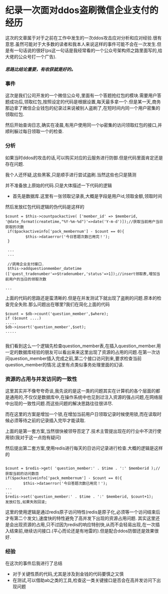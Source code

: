纪录一次面对ddos盗刷微信企业支付的经历
===

这次的文章属于对于之前在工作中发生的一次ddos攻击应对分析和应对经验.很有意思.虽然可能对于大多数的读者和我本人来说这样的事件可能不会在一次发生.但是有一句话说的很好(ps这一句话是我经常看的一个公众号架构师之路里面写的,给大佬的公众号打一个广告).

##### 思路比结论重要，有收获就是好的。

### 事件

这次是我们公司开发的一个微信公众号,里面有一个答题抢红包的模块.需要用户答题成功后,领取红包,按照设定的代码是根据设置,每天最多拿一个.但是某一天,商务那边拿了微信企业钱包的纪录过来说被别人盗刷了,在短时间内同一个用户密集的领取红包.

然后开始查询日志,确实在凌晨,有用户使用同一个ip密集的访问领取红包的接口,并顺利躲过每日领取一个的检查.
### 分析
如果当时ddos的攻击的话,可以购买对应的云服务进行防御.但是代码里面肯定还是存在问题.

我个人还怀疑,这些黑客,只是顺手进行尝试盗刷.当然这些也只是猜测

并不准备放上原始的代码.只是大体描述一下代码的逻辑

- 首先是数据库.这里有一张领取记录表,大概是字段是用户id,领取金额,领取时间

然后发放红包代码逻辑的伪代码是这样的
```
$count = $this->countpackactive( ['member_id' => $memberid, '@date_format(createtime,"%Y-%m-%d")'=>date('Y-m-d')]);//获取当前用户当日获取的次数
 if($packactiveinfo['pack_membernum'] - $count == 0){
         $this->dataerror('今日答题次数已用完！');
 }

 ...
 ...

 //调用企业支付接口.
 $this->addquestionmember_datetime (['quest_tradenumber'=>$tradenumber,'status'=>1]);//insert领取表,增加当前用户的当日的领取次数

...

```

上面的代码的思路还是蛮清晰的.但是在并发测试下就出现了盗刷的问题.原本的检查完全失败.那么问题出在哪里?我们在简化上面的代码
```
$count = $db->count('question_member',$where);
if ($count ....)
.....
$db->insert('question_member',$set);
.....


```
我们看到这么一个逻辑先检查question_member表,在插入question_member.用一定的数据库经验的朋友可以看出来来这里出现了资源的占用的问题.在第一次访问question_member插入完成之前,第二个接口访问到来,要求检查当前question_member的情况.这里有点类似事务处理里面的幻读.

### 资源的占用与并发访问的一致性

这里其实并不像夸夸奇谈,我先说的是这一类的问题其实在计算机的各个层面的都是通用的,不仅仅是数据库中,在操作系统中也见到过注入资源的强占问题,在网络层中出现的一致性问题.而这些问题的解决思路往往很详尽.

而在这里的方案是增加一个锁,在增加当前用户日领取记录时候使用锁,而在读取时候必须等待之前的记录插入完毕才能读取.

上面的是第一套方案,当然很快被领导否定了.技术主管提出现在的行业中不流行使用锁(我对于这一点抱有疑问)

然后提出第二套方案,使用redis进行每天的日访问记录进行检查.大概的逻辑是这样的
```

$count = $redis->get( 'question_member:' . $time . ':' $memberid );//获取当前的访问数目
if($packactiveinfo['pack_membernum'] - $count == 0){
        $this->dataerror('今日答题次数已用完！');
...
...
$redis->set('question_member:' . $time . ':' $memberid, $count+1);
发放红包,如果失败回滚;

```
这里的使用逻辑是通过redis原子访问特性(redis是原子化,必须等一个访问结束后才有第二个发文),速度快的特性避免了高并发下出现的资源占用问题.
其实这里还是会出现资源的占用,只不过因为redis的响应特别快,从而不会轻易出现,在一次插入结束前,继续访问接口.(平心而论还是有地雷的).但是配合ddos防御还是效果很好.

### 经验
在这次的事件后我进行了总结
- 对于关键性质的代码,尤其是涉及到金钱的代码要慎之又慎
- 在测试,可以借助ab之类的工具,检查这一类关键接口是否会在高并发访问下出现问题

